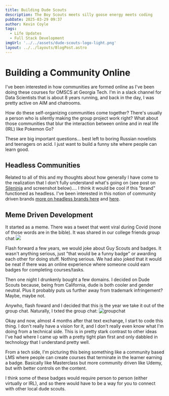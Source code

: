 ```yaml
---
title: Building Dude Scouts
description: The Boy Scouts meets silly goose energy meets coding
pubDate: 2025-03-29 09:37
author: Kevin Coyle
tags:
  - Life Updates
  - Full Stack Development
imgUrl: '../../assets/dude-scouts-logo-light.png'
layout: ../../layouts/BlogPost.astro
---
```


# Building a Community Online

I've been interested in how communities are formed online as I've been doing these courses for OMSCS at Georgia Tech. I'm in a slack channel for Data Scientists that is about 8 years running, and back in the day, I was pretty active on AIM and chatrooms.  

How do these self-organizing communities come together? There's usually a person who is silently making the group project work right? What about those communities that blur the interaction between online and in real life (IRL) like Pokemon Go? 

These are big important questions... best left to boring Russian novelists and teenagers on acid. I just want to build a funny site where people can learn good. 

## Headless Communities

Related to all of this and my thoughts about how generally I have come to the realization that I don't fully understand what's going on (see post on [Sileninja](/src/content/blog/blogpost-250217.md) and screenshot below).... I think it would be cool if this "brand" functioned as headless. I've been interested in this notion of community driven brands [more on headless brands here](https://otherinter.net/research/headless-brands/#:~:text=of%20their%20own.-,Headless%20Brands,-The%20discussion%20so) and [here](https://www.culture3.com/posts/future-or-fad-will-headless-brands-rewrite-the-book-on-branding).

## Meme Driven Development

It started as a meme. There was a tweet that went viral during Covid (none of those words are in the bible). It was shared in our college friends group chat ![](https://preview.redd.it/j33078z4751c1.jpg?width=1080&crop=smart&auto=webp&s=18fb3d1bc823213652cd131932fc5a02b3500397) 

Flash forward a few years, we would joke about Guy Scouts and badges. It wasn't anything serious, just "that would be a funny badge" or awarding each other for doing stuff. Nothing serious. We had also joked that it would be neat if there was an online experience where someone could earn badges for completing courses/tasks. 

Then one night I drunkenly bought a few domains. I decided on Dude Scouts because, being from California, dude is both cooler and gender neutral. Plus it probably puts us further away from trademark infringement? Maybe, maybe not.

Anywho, flash foward and I decided that this is the year we take it out of the group chat. Naturally, I txted the group chat: ![groupchat](dude-scouts-group-chat.png)

Okay and now, almost 4 months after that text exchange, I start to code this thing. I don't really have a vision for it, and I don't really even know what I'm doing from a technical side. This is in pretty stark contrast to other ideas I've had where I came up with a pretty tight plan first and only dabbled in technology that I understand pretty well. 

From a tech side, I'm picturing this being something like a community based LMS where people can create courses that terminate in the learner earning a badge. Basically like Masterclass but more community driven like Udemy, but with better controls on the content. 

I think some of these badges would require person to person (either virtually or IRL), and so there would have to be a way for you to connect with other local dude scouts.
